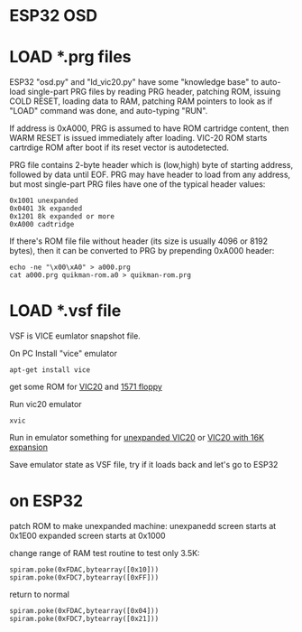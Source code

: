 # ESP32 OSD


# LOAD *.prg files

ESP32 "osd.py" and "ld_vic20.py" have some "knowledge base"
to auto-load single-part PRG files by reading PRG header,
patching ROM, issuing COLD RESET, loading data to RAM, 
patching RAM pointers to look as if "LOAD" command was done,
and auto-typing "RUN".

If address is 0xA000, PRG is assumed to have ROM cartridge
content, then WARM RESET is issued immediately after loading.
VIC-20 ROM starts cartrdige ROM after boot if its reset
vector is autodetected.

PRG file contains 2-byte header which is (low,high) byte of
starting address, followed by data until EOF.
PRG may have header to load from any address,
but most single-part PRG files have one of the typical
header values:

    0x1001 unexpanded
    0x0401 3k expanded
    0x1201 8k expanded or more
    0xA000 cadtridge

If there's ROM file file without header (its size is usually 4096 or 8192
bytes), then it can be converted to PRG by prepending 0xA000 header:

    echo -ne "\x00\xA0" > a000.prg
    cat a000.prg quikman-rom.a0 > quikman-rom.prg


# LOAD *.vsf file

VSF is VICE eumlator snapshot file.

On PC Install "vice" emulator

    apt-get install vice

get some ROM for
[VIC20](http://www.zimmers.net/anonftp/pub/cbm/firmware/computers/vic20/index.html)
and 
[1571 floppy](http://www.zimmers.net/anonftp/pub/cbm/firmware/drives/new/1571/index.html)

Run vic20 emulator

    xvic

Run in emulator something for
[unexpanded VIC20](http://www.zimmers.net/anonftp/pub/cbm/vic20/games/unexpanded/index.html)
or
[VIC20 with 16K expansion](http://www.zimmers.net/anonftp/pub/cbm/vic20/games/16k/index.html)

Save emulator state as VSF file, try if it loads back and let's go to ESP32

# on ESP32

patch ROM to make unexpanded machine:
unexpanedd screen starts at 0x1E00
expanded screen starts at 0x1000

change range of RAM test routine to test only 3.5K:

    spiram.poke(0xFDAC,bytearray([0x10]))
    spiram.poke(0xFDC7,bytearray([0xFF]))

return to normal

    spiram.poke(0xFDAC,bytearray([0x04]))
    spiram.poke(0xFDC7,bytearray([0x21]))

